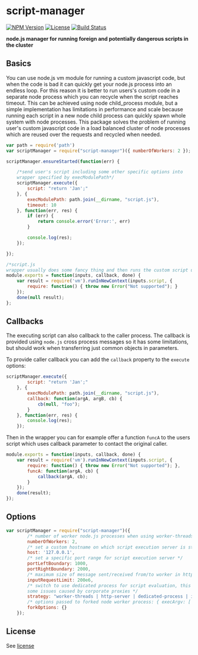 # script-manager
[![NPM Version](http://img.shields.io/npm/v/script-manager.svg?style=flat-square)](https://npmjs.com/package/script-manager)
[![License](http://img.shields.io/npm/l/script-manager.svg?style=flat-square)](http://opensource.org/licenses/MIT)
[![Build Status](https://travis-ci.org/pofider/node-script-manager.png?branch=master)](https://travis-ci.org/pofider/node-script-manager)

**node.js manager for running foreign and potentially dangerous scripts in the cluster**


## Basics

You can use node.js vm module for running a custom javascript code, but when the code is bad it can quickly get your node.js process into an endless loop. For this reason it is better to run users's custom code in a separate node process which you can recycle when the script reaches timeout. This can be achieved using node child_process module, but a simple implementation has limitations in performance and scale because running each script in a new node child process can quickly spawn whole system with node processes. This package solves the problem of running user's custom javascript code in a load balanced cluster of node processes which are reused over the requests and recycled when needed.

```js
var path = require('path')
var scriptManager = require("script-manager")({ numberOfWorkers: 2 });

scriptManager.ensureStarted(function(err) {

	/*send user's script including some other specific options into
	wrapper specified by execModulePath*/
	scriptManager.execute({
		script: "return 'Jan';"
	}, {
		execModulePath: path.join(__dirname, "script.js"),
	    timeout: 10
	}, function(err, res) {
		if (err) {
			return console.error('Error:', err)
		}

		console.log(res);
	});

});
```

```js
/*script.js
wrapper usually does some fancy thing and then runs the custom script using node.js vm module*/
module.exports = function(inputs, callback, done) {
	var result = require('vm').runInNewContext(inputs.script, {
		require: function() { throw new Error("Not supported"); }
	});
	done(null result);
};
```

## Callbacks
The executing script can also callback to the caller process. The callback is provided using `node.js` cross process messages so it has some limitations, but should work when transferring just common objects in parameters.

To provide caller callback you can add the `callback` property to the `execute` options:

```js
scriptManager.execute({
		script: "return 'Jan';"
	}, {
		execModulePath: path.join(__dirname, "script.js"),
	    callback: function(argA, argB, cb) {
		    cb(null, "foo");
	    }
	}, function(err, res) {
		console.log(res);
	});
```

Then in the wrapper you can for example offer a function `funcA` to the users script which uses callback parameter to contact the original caller.

```js
module.exports = function(inputs, callback, done) {
	var result = require('vm').runInNewContext(inputs.script, {
		require: function() { throw new Error("Not supported"); },
		funcA: function(argA, cb) {
			callback(argA, cb);
		}
	});
	done(result);
});
```

## Options

```js
var scriptManager = require("script-manager")({
 		/* number of worker node.js processes when using worker-threads or http-server strategy */
		numberOfWorkers: 2,
		/* set a custom hostname on which script execution server is started, useful is cloud environments where you need to set specific IP */
		host: '127.0.0.1',
		/* set a specific port range for script execution server */
		portLeftBoundary: 1000,
		portRightBoundary: 2000,
		/* maximum size of message sent/received from/to worker in http-server strategy, pass -1 to have no limit*/
		inputRequestLimit: 200e6,
		/* switch to use dedicated process for script evaluation, this can help with
		some issues caused by corporate proxies */
		strategy: "worker-threads | http-server | dedicated-process | in-process",
		/* options passed to forked node worker process: { execArgv: ['�-max-old-space-size=128'] } */
		forkOptions: {}
	});
```


## License
See [license](https://github.com/pofider/node-script-manager/blob/master/LICENSE)
